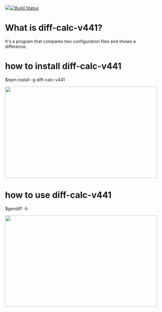 <a href="https://codeclimate.com/github/sithari41441/project-lvl2-s463/maintainability"><img src="https://api.codeclimate.com/v1/badges/38e9d8714e795f792866/maintainability" /></a>[![Build Status](https://travis-ci.org/sithari41441/project-lvl2-s463.svg?branch=master)](https://travis-ci.org/sithari41441/project-lvl2-s463)

# What is diff-calc-v441?

It's a program that compares two configuration files and shows a difference.


# how to install diff-calc-v441

$npm install -g diff-calc-v441

<a href="https://asciinema.org/a/aqfgxGkZhe91TyCgQb04XGP3J" target="_blank"><img src="https://asciinema.org/a/aqfgxGkZhe91TyCgQb04XGP3J.svg" width="500" height="300" /></a>


# how to use diff-calc-v441

$gendiff -h

<a href="https://asciinema.org/a/UoaSvm2JE3XSCqIBWC5j6OSZx" target="_blank"><img src="https://asciinema.org/a/UoaSvm2JE3XSCqIBWC5j6OSZx.svg" width="500" height="300" /></a>
